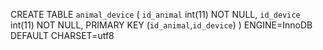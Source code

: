 CREATE TABLE `animal_device` (
  `id_animal` int(11) NOT NULL,
  `id_device` int(11) NOT NULL,
  PRIMARY KEY (`id_animal`,`id_device`)
) ENGINE=InnoDB DEFAULT CHARSET=utf8
